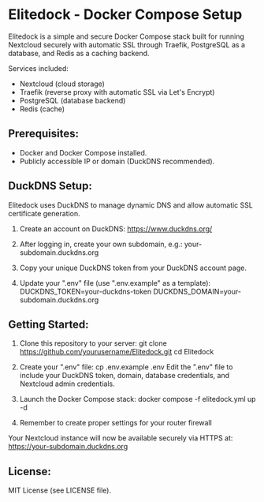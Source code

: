 Elitedock - Docker Compose Setup
================================

Elitedock is a simple and secure Docker Compose stack built for running Nextcloud securely with automatic SSL through Traefik, PostgreSQL as a database, and Redis as a caching backend.

Services included:
- Nextcloud (cloud storage)
- Traefik (reverse proxy with automatic SSL via Let's Encrypt)
- PostgreSQL (database backend)
- Redis (cache)

Prerequisites:
--------------
- Docker and Docker Compose installed.
- Publicly accessible IP or domain (DuckDNS recommended).

DuckDNS Setup:
--------------
Elitedock uses DuckDNS to manage dynamic DNS and allow automatic SSL certificate generation.

1. Create an account on DuckDNS:
   https://www.duckdns.org/

2. After logging in, create your own subdomain, e.g.:
   your-subdomain.duckdns.org

3. Copy your unique DuckDNS token from your DuckDNS account page.

4. Update your ".env" file (use ".env.example" as a template):
   DUCKDNS_TOKEN=your-duckdns-token
   DUCKDNS_DOMAIN=your-subdomain.duckdns.org

Getting Started:
----------------
1. Clone this repository to your server:
   git clone https://github.com/yourusername/Elitedock.git
   cd Elitedock

2. Create your ".env" file:
   cp .env.example .env
   Edit the ".env" file to include your DuckDNS token, domain, database credentials, and Nextcloud admin credentials.

3. Launch the Docker Compose stack:
   docker compose -f elitedock.yml up -d

4. Remember to create proper settings for your router firewall

Your Nextcloud instance will now be available securely via HTTPS at:
https://your-subdomain.duckdns.org

License:
--------
MIT License (see LICENSE file).
